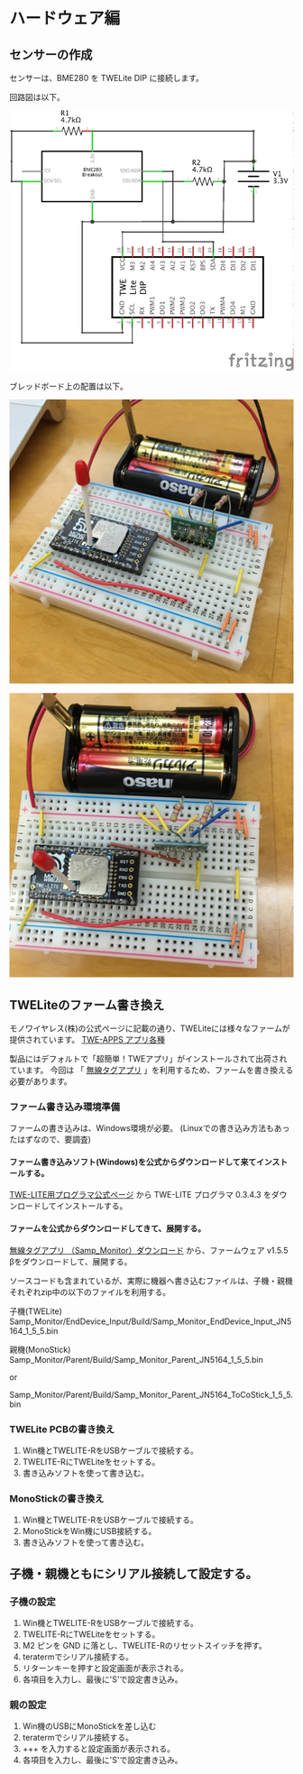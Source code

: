 # ハードウェア編

## センサーの作成

センサーは、BME280 を TWELite DIP に接続します。

回路図は以下。

![回路図](images/BME280_TWELite.jpg  "回路図")


ブレッドボード上の配置は以下。

![ブレッドボード1](images/breadboard1.jpg  "ブレッドボード1")

![ブレッドボード2](images/breadboard2.jpg  "ブレッドボード2")

## TWELiteのファーム書き換え

モノワイヤレス(株)の公式ページに記載の通り、TWELiteには様々なファームが提供されています。
[TWE-APPS アプリ各種](http://mono-wireless.com/jp/products/TWE-APPS/index.html)

製品にはデフォルトで「超簡単！TWEアプリ」がインストールされて出荷され
ています。
今回は
「
[無線タグアプリ](http://mono-wireless.com/jp/products/TWE-APPS/Samp_monitor/index.html)
」を利用するため、ファームを書き換える必要があります。

### ファーム書き込み環境準備

ファームの書き込みは、Windows環境が必要。
(Linuxでの書き込み方法もあったはずなので、要調査)


#### ファーム書き込みソフト(Windows)を公式からダウンロードして来てインストールする。

[TWE-LITE用プログラマ公式ページ](http://mono-wireless.com/jp/tech/misc/LiteProg/index.html)
から TWE-LITE プログラマ 0.3.4.3 をダウンロードしてインストールする。


#### ファームを公式からダウンロードしてきて、展開する。

[無線タグアプリ （Samp_Monitor）ダウンロード](http://mono-wireless.com/jp/products/TWE-APPS/Samp_monitor/download.html)
から、ファームウェア v1.5.5 βをダウンロードして、展開する。

ソースコードも含まれているが、実際に機器へ書き込むファイルは、子機・親機それぞれzip中の以下のファイルを利用する。

子機(TWELite)
Samp_Monitor/EndDevice_Input/Build/Samp_Monitor_EndDevice_Input_JN5164_1_5_5.bin

親機(MonoStick)
Samp_Monitor/Parent/Build/Samp_Monitor_Parent_JN5164_1_5_5.bin

or

Samp_Monitor/Parent/Build/Samp_Monitor_Parent_JN5164_ToCoStick_1_5_5.bin

### TWELite PCBの書き換え

1. Win機とTWELITE-RをUSBケーブルで接続する。
2. TWELITE-RにTWELiteをセットする。
3. 書き込みソフトを使って書き込む。


### MonoStickの書き換え

1. Win機とTWELITE-RをUSBケーブルで接続する。
2. MonoStickをWin機にUSB接続する。
3. 書き込みソフトを使って書き込む。

## 子機・親機ともにシリアル接続して設定する。

### 子機の設定

1. Win機とTWELITE-RをUSBケーブルで接続する。
2. TWELITE-RにTWELiteをセットする。
3. M2 ピンを GND に落とし、TWELITE-Rのリセットスイッチを押す。
4. teratermでシリアル接続する。
5. リターンキーを押すと設定画面が表示される。
6. 各項目を入力し、最後に'S'で設定書き込み。

### 親の設定

1. Win機のUSBにMonoStickを差し込む
4. teratermでシリアル接続する。
5. +++ を入力すると設定画面が表示される。
6. 各項目を入力し、最後に'S'で設定書き込み。

